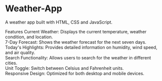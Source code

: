 # Weather-App
A weather app built with HTML, CSS and JavaScript.

Features
Current Weather: Displays the current temperature, weather condition, and location.<br>
7-Day Forecast: Shows the weather forecast for the next seven days.<br>
Today's Highlights: Provides detailed information on humidity, wind speed, and air quality.<br>
Search Functionality: Allows users to search for the weather in different cities.<br>
Unit Toggle: Switch between Celsius and Fahrenheit units.<br>
Responsive Design: Optimized for both desktop and mobile devices.<br>
